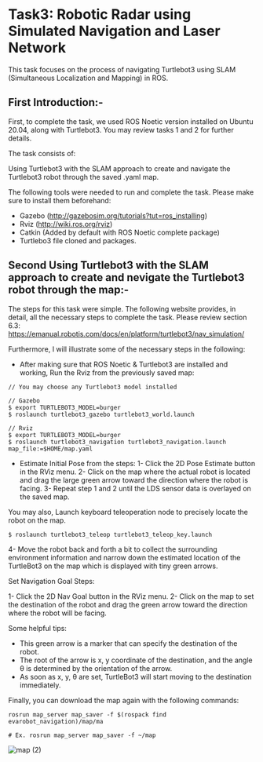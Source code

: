 # Task3: Robotic Radar using Simulated Navigation and Laser Network

This task focuses on the process of navigating Turtlebot3 using SLAM (Simultaneous Localization and Mapping) in ROS.

## First Introduction:-
 
First, to complete the task, we used ROS Noetic version installed on Ubuntu 20.04, along with Turtlebot3. You may review tasks 1 and 2 for further details.
 
The task consists of:
 
Using Turtlebot3 with the SLAM approach to create and navigate the Turtlebot3 robot through the saved .yaml map.
 
 
 The following tools were needed to run and complete the task. Please make sure to install them beforehand:
 
 - Gazebo (http://gazebosim.org/tutorials?tut=ros_installing)
 - Rviz (http://wiki.ros.org/rviz)
 - Catkin (Added by default with ROS Noetic complete package)
 - Turtlebo3 file cloned and packages.

## Second Using Turtlebot3 with the SLAM approach to create and nevigate the Turtlebot3 robot through the map:-

The steps for this task were simple. The following website provides, in detail, all the necessary steps to complete the task. Please review section 6.3:
https://emanual.robotis.com/docs/en/platform/turtlebot3/nav_simulation/

Furthermore, I will illustrate some of the necessary steps in the following:

- After making sure that ROS Noetic & Turtlebot3 are installed and working, Run the Rviz from the previously saved map:

```
// You may choose any Turtlebot3 model installed

// Gazebo
$ export TURTLEBOT3_MODEL=burger
$ roslaunch turtlebot3_gazebo turtlebot3_world.launch

// Rviz
$ export TURTLEBOT3_MODEL=burger
$ roslaunch turtlebot3_navigation turtlebot3_navigation.launch map_file:=$HOME/map.yaml
```
- Estimate Initial Pose from the steps:
1- Click the 2D Pose Estimate button in the RViz menu.
2- Click on the map where the actual robot is located and drag the large green arrow toward the direction where the robot is facing.
3- Repeat step 1 and 2 until the LDS sensor data is overlayed on the saved map.

You may also, Launch keyboard teleoperation node to precisely locate the robot on the map.
```
$ roslaunch turtlebot3_teleop turtlebot3_teleop_key.launch
```
4- Move the robot back and forth a bit to collect the surrounding environment information and narrow down the estimated location of the TurtleBot3 on the map which is displayed with tiny green arrows.


Set Navigation Goal Steps:

1- Click the 2D Nav Goal button in the RViz menu.
2- Click on the map to set the destination of the robot and drag the green arrow toward the direction where the robot will be facing.

Some helpful tips:
- This green arrow is a marker that can specify the destination of the robot.
- The root of the arrow is x, y coordinate of the destination, and the angle θ is determined by the orientation of the arrow.
- As soon as x, y, θ are set, TurtleBot3 will start moving to the destination immediately.


Finally, you can download the map again with the following commands:
```
rosrun map_server map_saver -f $(rospack find evarobot_navigation)/map/ma

# Ex. rosrun map_server map_saver -f ~/map
```

![map (2)](https://user-images.githubusercontent.com/77699294/126582862-56e08b6f-0b7e-403a-867e-9796d62e5f65.jpg)

